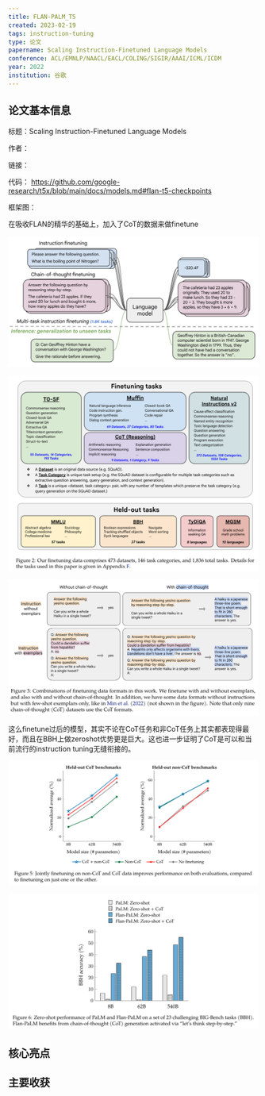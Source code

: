 ```yaml
---
title: FLAN-PALM_T5
created: 2023-02-19
tags: instruction-tuning 
type: 论文
papername: Scaling Instruction-Finetuned Language Models
conference: ACL/EMNLP/NAACL/EACL/COLING/SIGIR/AAAI/ICML/ICDM
year: 2022
institution: 谷歌
---
```


## 论文基本信息

标题：Scaling Instruction-Finetuned Language Models

作者：

链接： 

代码： https://github.com/google-research/t5x/blob/main/docs/models.md#flan-t5-checkpoints

框架图：


在吸收FLAN的精华的基础上，加入了CoT的数据来做finetune

![](img/Pasted%20image%2020230219165016.png)

![](img/Pasted%20image%2020230301102204.png)

![](img/Pasted%20image%2020230301103427.png)


这么finetune过后的模型，其实不论在CoT任务和非CoT任务上其实都表现得最好，而且在BBH上做zeroshot优势更是巨大。这也进一步证明了CoT是可以和当前流行的instruction tuning无缝衔接的。

![](img/Pasted%20image%2020230219170727.png)

![](img/Pasted%20image%2020230219170809.png)




## 核心亮点

## 主要收获

